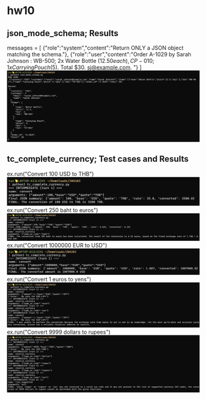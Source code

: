 # hw10
## json_mode_schema; Results
messages = [
  {"role":"system","content":"Return ONLY a JSON object matching the schema."},
  {"role":"user","content":"Order A-1029 by Sarah Johnson : WB-500; 2x Water Bottle ($12.50 each), CP-010; 1x Carrying Pouch ($5). Total $30. sj@example.com. "}
]
![Schema](screenshots/0.png)
## tc_complete_currency; Test cases and Results
ex.run("Convert 100 USD to THB")
![USD to THB](screenshots/1.png)
ex.run("Convert 250 baht to euros")
![baht to euros](screenshots/2.png)
ex.run("Convert 1000000 EUR to USD")
![EUR to USD](screenshots/3.png)
ex.run("Convert 1 euros to yens")
![euros to yens](screenshots/4.png)
ex.run("Convert 9999 dollars to rupees")
![dollars to rupees](screenshots/5.png)
